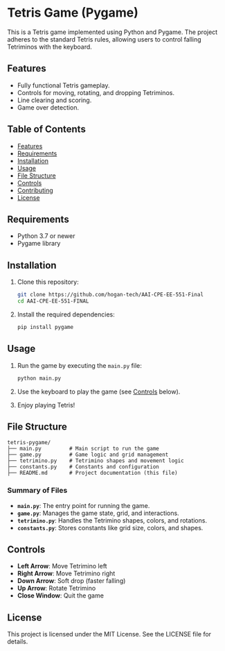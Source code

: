 
# Tetris Game (Pygame)

This is a Tetris game implemented using Python and Pygame. The project adheres to the standard Tetris rules, allowing users to control falling Tetriminos with the keyboard.

## Features

- Fully functional Tetris gameplay.
- Controls for moving, rotating, and dropping Tetriminos.
- Line clearing and scoring.
- Game over detection.

## Table of Contents

- [Features](#features)
- [Requirements](#requirements)
- [Installation](#installation)
- [Usage](#usage)
- [File Structure](#file-structure)
- [Controls](#controls)
- [Contributing](#contributing)
- [License](#license)

## Requirements

- Python 3.7 or newer
- Pygame library

## Installation

1. Clone this repository:

   ```bash
   git clone https://github.com/hogan-tech/AAI-CPE-EE-551-Final
   cd AAI-CPE-EE-551-FINAL
   ```

2. Install the required dependencies:

   ```bash
   pip install pygame
   ```

## Usage

1. Run the game by executing the `main.py` file:

   ```bash
   python main.py
   ```

2. Use the keyboard to play the game (see [Controls](#controls) below).

3. Enjoy playing Tetris!

## File Structure

```
tetris-pygame/
├── main.py         # Main script to run the game
├── game.py         # Game logic and grid management
├── tetrimino.py    # Tetrimino shapes and movement logic
├── constants.py    # Constants and configuration
├── README.md       # Project documentation (this file)
```

### Summary of Files
- **`main.py`**: The entry point for running the game.
- **`game.py`**: Manages the game state, grid, and interactions.
- **`tetrimino.py`**: Handles the Tetrimino shapes, colors, and rotations.
- **`constants.py`**: Stores constants like grid size, colors, and shapes.

## Controls

- **Left Arrow**: Move Tetrimino left
- **Right Arrow**: Move Tetrimino right
- **Down Arrow**: Soft drop (faster falling)
- **Up Arrow**: Rotate Tetrimino
- **Close Window**: Quit the game

## License

This project is licensed under the MIT License. See the LICENSE file for details.
